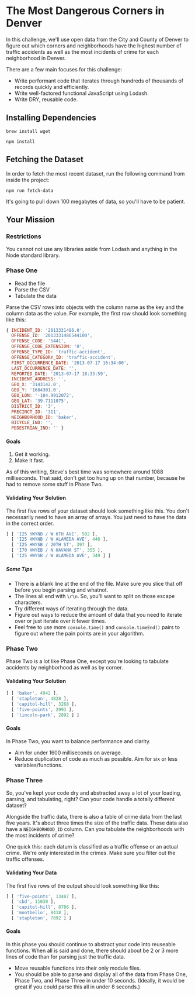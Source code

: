 # The Most Dangerous Corners in Denver

In this challenge, we'll use open data from the City and County of Denver to figure out which corners and neighborhoods have the highest number of traffic accidents as well as the most incidents of crime for each neighborhood in Denver.

There are a few main focuses for this challenge:

- Write performant code that iterates through hundreds of thousands of records quickly and efficiently.
- Write well-factored functional JavaScript using Lodash.
- Write DRY, reusable code.

## Installing Dependencies

```
brew install wget
```

```
npm install
```

## Fetching the Dataset

In order to fetch the most recent dataset, run the following command from inside the project:

```
npm run fetch-data
```

It's going to pull down 100 megabytes of data, so you'll have to be patient.

## Your Mission

### Restrictions

You cannot not use any libraries aside from Lodash and anything in the Node standard library.

### Phase One

- Read the file
- Parse the CSV
- Tabulate the data

Parse the CSV rows into objects with the column name as the key and the column data as the value. For example, the first row should look something like this:

```js
{ INCIDENT_ID: '2013331486.0',
  OFFENSE_ID: '2013331486544100',
  OFFENSE_CODE: '5441',
  OFFENSE_CODE_EXTENSION: '0',
  OFFENSE_TYPE_ID: 'traffic-accident',
  OFFENSE_CATEGORY_ID: 'traffic-accident',
  FIRST_OCCURRENCE_DATE: '2013-07-17 16:34:00',
  LAST_OCCURRENCE_DATE: '',
  REPORTED_DATE: '2013-07-17 18:33:59',
  INCIDENT_ADDRESS: '',
  GEO_X: '3143142.0',
  GEO_Y: '1684301.0',
  GEO_LON: '-104.9912072',
  GEO_LAT: '39.7111075',
  DISTRICT_ID: '3',
  PRECINCT_ID: '311',
  NEIGHBORHOOD_ID: 'baker',
  BICYCLE_IND: '',
  PEDESTRIAN_IND: '' }
```

#### Goals

1. Get it working.
2. Make it fast.

As of this writing, Steve's best time was somewhere around 1088 milliseconds. That said, don't get too hung up on that number, because he had to remove some stuff in Phase Two.

#### Validating Your Solution

The first five rows of your dataset should look something like this. You don't necessarily need to have an array of arrays. You just need to have the data in the correct order.

```js
[ [ 'I25 HWYNB / W 6TH AVE', 502 ],
  [ 'I25 HWYNB / W ALAMEDA AVE', 446 ],
  [ 'I25 HWYSB / 20TH ST', 397 ],
  [ 'I70 HWYEB / N HAVANA ST', 355 ],
  [ 'I25 HWYSB / W ALAMEDA AVE', 349 ] ]
```

##### Some Tips

- There is a blank line at the end of the file. Make sure you slice that off before you begin parsing and whatnot.
- The lines all end with `\r\n`. So, you'll want to split on those escape characters.
- Try different ways of iterating through the data.
- Figure out ways to reduce the amount of data that you need to iterate over or just iterate over it fewer times.
- Feel free to use more `console.time()` and `console.timeEnd()` pairs to figure out where the pain points are in your algorithm.

### Phase Two

Phase Two is a lot like Phase One, except you're looking to tabulate accidents by neighborhood as well as by corner.

#### Validating Your Solution

```js
[ [ 'baker', 4942 ],
  [ 'stapleton', 4828 ],
  [ 'capitol-hill', 3268 ],
  [ 'five-points', 2993 ],
  [ 'lincoln-park', 2892 ] ]
```

#### Goals

In Phase Two, you want to balance performance and clarity.

- Aim for under 1600 milliseconds on average.
- Reduce duplication of code as much as possible. Aim for six or less variables/functions.

### Phase Three

So, you've kept your code dry and abstracted away a lot of your loading, parsing, and tabulating, right? Can your code handle a totally different dataset?

Alongside the traffic data, there is also a table of crime data from the last five years. It's about three times the size of the traffic data. These data also have a `NEIGHBORHOOD_ID` column. Can you tabulate the neighborhoods with the most incidents of crime?

One quick this: each datum is classified as a traffic offense or an actual crime. We're only interested in the crimes. Make sure you filter out the traffic offenses.

#### Validating Your Data

The first five rows of the output should look something like this:

```js
[ [ 'five-points', 13487 ],
  [ 'cbd', 11030 ],
  [ 'capitol-hill', 8786 ],
  [ 'montbello', 8418 ],
  [ 'stapleton', 7892 ] ]
```

#### Goals

In this phase you should continue to abstract your code into reuseable functions. When all is said and done, there should about be 2 or 3 more lines of code than for parsing just the traffic data.

- Move reusable functions into their only module files.
- You should be able to parse and display all of the data from Phase One, Phase Two, and Phase Three in under 10 seconds. (Ideally, it would be great if you could parse this all in under 8 seconds.)